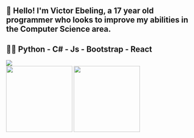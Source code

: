 ## 👋 Hello! I'm Victor Ebeling, a 17 year old programmer who looks to improve my abilities in the Computer Science area.
## 👩‍💻 Python - C# - Js - Bootstrap - React

<div>
<a href="https://www.linkedin.com/in/victorebeling/" target="_blank" style="border-radius: 25px;"><img src="https://img.shields.io/badge/-LinkedIn-%230077B5?style=for-the-badge&logo=linkedin&logoColor=white" target="_blank"></a> 
</div>


<div>
<img height="180em" src="https://github-readme-stats.vercel.app/api/top-langs/?username=VictorEbeling&layout=compact&langs_count=7&theme=synthwave"/>
<img height="180em" src="https://github-readme-stats.vercel.app/api?username=VictorEbeling&show_icons=true&theme=synthwave&include_all_commits=true&count_private=true"/>
</div>
